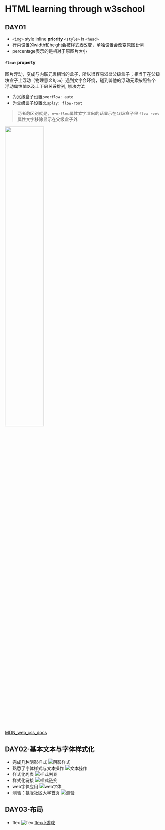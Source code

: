 # HTML learning through w3school
## DAY01
- `<img>` style inline  <b>priority</b> `<style>` in `<head>` 
- 行内设置的width和height会被样式表改变，单独设置会改变原图比例
- percentage表示的是相对于原图片大小
#### `float` property
图片浮动，变成与内联元素相当的盒子，所以很容易溢出父级盒子；相当于在父级块盒子上浮动（物理意义的`on`）遇到文字会环绕，碰到其他的浮动元素按照各个浮动属性值以及上下层关系排列;
解决方法
- 为父级盒子设置`overflow: auto`
- 为父级盒子设置`display: flow-root`
> 两者的区别就是，`overflow`属性文字溢出的话显示在父级盒子里
> `flow-root`属性文字移除显示在父级盒子外

<img src="https://cdn.jsdelivr.net/gh/xiaonlin23/images/float.png" style="width:50%">

<a href="https://developer.mozilla.org/zh-CN/docs/Web/Guide/CSS/Block_formatting_context#%E5%8C%85%E5%90%AB%E5%86%85%E9%83%A8%E6%B5%AE%E5%8A%A8">MDN_web_css_docs</a>
## DAY02-基本文本与字体样式化
- 完成几种阴影样式
  ![阴影样式](https://cdn.jsdelivr.net/gh/xiaonlin23/images/uTools_1675082755198.png)
- 熟悉了字体样式与文本操作
  ![文本操作](https://cdn.jsdelivr.net/gh/xiaonlin23/images/uTools_1675082945354.png)
- 样式化列表
  ![样式列表](https://cdn.jsdelivr.net/gh/xiaonlin23/images/uTools_1675084738961.png)
- 样式化链接
  ![样式链接](https://cdn.jsdelivr.net/gh/xiaonlin23/images/uTools_1675132483123.png)
- web字体应用
  ![web字体](https://cdn.jsdelivr.net/gh/xiaonlin23/images/uTools_1675138636243.png)
- 测验：排版社区大学首页
![测验](https://cdn.jsdelivr.net/gh/xiaonlin23/images/uTools_1675148390911.png)
## DAY03-布局
- flex
![flex](https://cdn.jsdelivr.net/gh/xiaonlin23/images/uTools_1675348397942.png)
[flex小游戏](https://flexboxfroggy.com/#zh-cn)